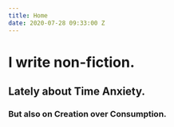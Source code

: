 ```yaml
---
title: Home
date: 2020-07-28 09:33:00 Z
---
```


# I write non-fiction.
## Lately about Time Anxiety.
### But also on Creation over Consumption.